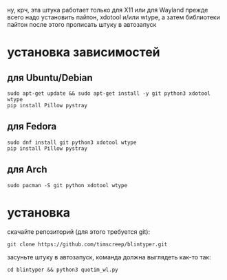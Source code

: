 ну, крч, эта штука работает только для X11 или для Wayland
прежде всего надо установить пайтон, xdotool и/или wtype, а затем библиотеки пайтон
после этого прописать штуку в автозапуск

# установка зависимостей

## для Ubuntu/Debian
```
sudo apt-get update && sudo apt-get install -y git python3 xdotool wtype
pip install Pillow pystray
```
## для Fedora
```
sudo dnf install git python3 xdotool wtype
pip install Pillow pystray
```
## для Arch
```
sudo pacman -S git python xdotool wtype 
```



# установка
скачайте репозиторий (для этого требуется git):
```
git clone https://github.com/timscreep/blintyper.git
```
засуньте штуку в автозапуск, команда должна выглядеть как-то так:
```
cd blintyper && python3 quotim_wl.py
```

